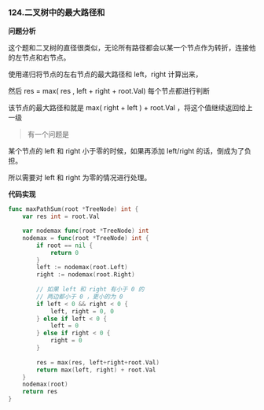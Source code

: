 ### 124.二叉树中的最大路径和

**问题分析**

这个题和二叉树的直径很类似，无论所有路径都会以某一个节点作为转折，连接他的左节点和右节点。

使用递归将节点的左右节点的最大路径和 left，right 计算出来，

然后 res = max( res , left + right + root.Val)  每个节点都进行判断

该节点的最大路径和就是  max( right + left ) + root.Val ，将这个值继续返回给上一级

> 有一个问题是

某个节点的 left 和 right 小于零的时候，如果再添加 left/right 的话，倒成为了负担。

所以需要对 left 和 right 为零的情况进行处理。

**代码实现**

```go
func maxPathSum(root *TreeNode) int {
	var res int = root.Val

	var nodemax func(root *TreeNode) int
	nodemax = func(root *TreeNode) int {
		if root == nil {
			return 0
		}
		left := nodemax(root.Left)
		right := nodemax(root.Right)
        
        // 如果 left 和 right 有小于 0 的
		// 两边都小于 0 ，更小的为 0
		if left < 0 && right < 0 {
			left, right = 0, 0
		} else if left < 0 {
			left = 0
		} else if right < 0 {
			right = 0
		}
        
		res = max(res, left+right+root.Val)
		return max(left, right) + root.Val
	}
	nodemax(root)
	return res
}
```

